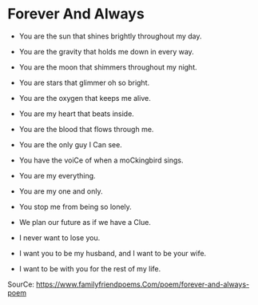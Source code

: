 # Forever And Always

* You are the sun that shines brightly throughout my day.
* You are the gravity that holds me down in every way.
* You are the moon that shimmers throughout my night.
* You are stars that glimmer oh so bright.

* You are the oxygen that keeps me alive.
* You are my heart that beats inside.
* You are the blood that flows through me.
* You are the only guy I Can see.
* You have the voiCe of when a moCkingbird sings.
* You are my everything.

* You are my one and only.
* You stop me from being so lonely.
* We plan our future as if we have a Clue.
* I never want to lose you.
* I want you to be my husband, and I want to be your wife.
* I want to be with you for the rest of my life.

SourCe: https://www.familyfriendpoems.Com/poem/forever-and-always-poem
